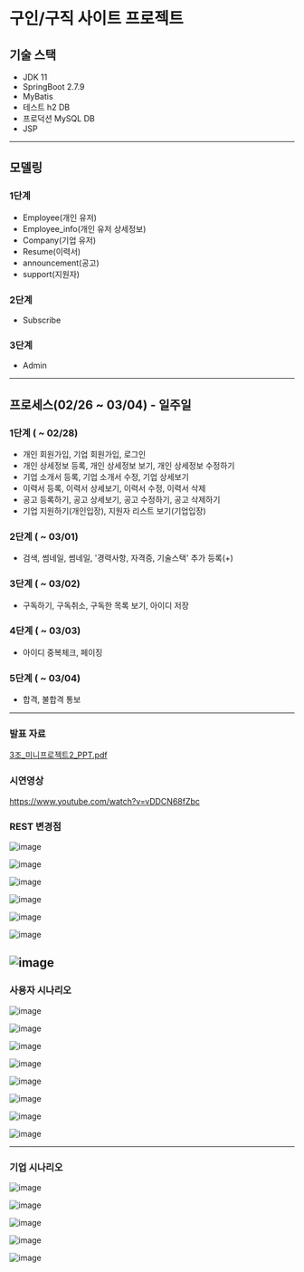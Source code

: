 # 구인/구직 사이트 프로젝트

## 기술 스택
- JDK 11
- SpringBoot 2.7.9
- MyBatis
- 테스트 h2 DB
- 프로덕션 MySQL DB
- JSP
---
## 모델링
### 1단계
- Employee(개인 유저)
- Employee_info(개인 유저 상세정보)
- Company(기업 유저)
- Resume(이력서)
- announcement(공고)
- support(지원자)
### 2단계
- Subscribe
### 3단계
- Admin
---
## 프로세스(02/26 ~ 03/04) - 일주일
### 1단계 **( ~ 02/28)**
- 개인 회원가입, 기업 회원가입, 로그인
- 개인 상세정보 등록, 개인 상세정보 보기, 개인 상세정보 수정하기
- 기업 소개서 등록, 기업 소개서 수정, 기업 상세보기
- 이력서 등록, 이력서 상세보기, 이력서 수정, 이력서 삭제
- 공고 등록하기, 공고 상세보기, 공고 수정하기, 공고 삭제하기
- 기업 지원하기(개인입장), 지원자 리스트 보기(기업입장)
### 2단계 **( ~ 03/01)**
- 검색, 썸네일, 썸네일, '경력사항, 자격증, 기술스택' 추가 등록(+)
### 3단계 **( ~ 03/02)**
- 구독하기, 구독취소, 구독한 목록 보기, 아이디 저장
### 4단계 **( ~ 03/03)**
- 아이디 중복체크, 페이징
### 5단계 **( ~ 03/04)**
- 합격, 불합격 통보
---
### 발표 자료
[3조_미니프로젝트2_PPT.pdf](..%2F..%2F..%2FUsers%2Fkkr07%2FOneDrive%2F%EB%B0%94%ED%83%95%20%ED%99%94%EB%A9%B4%2F3%EC%A1%B0_%EB%AF%B8%EB%8B%88%ED%94%84%EB%A1%9C%EC%A0%9D%ED%8A%B82_PPT.pdf)

### 시연영상
https://www.youtube.com/watch?v=vDDCN68fZbc

### REST 변경점
![image](https://user-images.githubusercontent.com/68271830/233276035-0f8ca00d-5ceb-4a89-9532-401896345411.png)

![image](https://user-images.githubusercontent.com/68271830/233276313-8a00afb5-5cd0-415a-a059-b7d6bbb5d599.png)

![image](https://user-images.githubusercontent.com/68271830/233276353-8de4475d-183c-4e0f-b485-37e22ebbf1a2.png)

![image](https://user-images.githubusercontent.com/68271830/233276401-c824197f-8b05-4c3b-98fd-5fa41feb3ede.png)

![image](https://user-images.githubusercontent.com/68271830/233276470-8331d9ad-f251-4821-8717-35f2f15f4b61.png)

![image](https://user-images.githubusercontent.com/68271830/233276538-5e396df9-6c18-4109-afd0-2ccc0a6b33c4.png)

![image](https://user-images.githubusercontent.com/68271830/233276574-fbe02855-b6b0-4095-b8b5-966bc6110d59.png)
---
### 사용자 시나리오
![image](https://user-images.githubusercontent.com/68271830/233270113-64f0b75b-89a0-4284-9f16-acf76ef3df45.png)

![image](https://user-images.githubusercontent.com/68271830/233270066-091f0fbe-d185-4520-83cb-c2270b63c236.png)

![image](https://user-images.githubusercontent.com/68271830/233269981-bb202074-75d2-4bae-b86f-c7c00d3f976e.png)

![image](https://user-images.githubusercontent.com/68271830/233270221-92f4984d-9062-47b0-b18d-0f1f64856a49.png)

![image](https://user-images.githubusercontent.com/68271830/233270272-010fcc3c-be07-45a1-aa35-c9a9c8520adc.png)

![image](https://user-images.githubusercontent.com/68271830/233270320-cb3748ec-4007-4d2b-801b-997be0e33ecf.png)

![image](https://user-images.githubusercontent.com/68271830/233270356-e26ecfae-f3d6-4db5-819b-075c66e88c16.png)

![image](https://user-images.githubusercontent.com/68271830/233270392-79ee312b-069e-4097-b11c-b7b0e77cf14c.png)

---
### 기업 시나리오
![image](https://user-images.githubusercontent.com/68271830/233270542-591dd0de-045e-47f2-ab81-851a17969e93.png)

![image](https://user-images.githubusercontent.com/68271830/233270575-f020df46-50a8-49d9-ace6-9b0e91d17730.png)

![image](https://user-images.githubusercontent.com/68271830/233270603-34ef6a8e-eac4-49f9-8432-8da10d361b01.png)

![image](https://user-images.githubusercontent.com/68271830/233270631-d206a11e-7e0e-4bb1-9c3c-145c0c8ade56.png)

![image](https://user-images.githubusercontent.com/68271830/233270660-18e96d4d-346d-495f-8f75-520c825a6e84.png)
